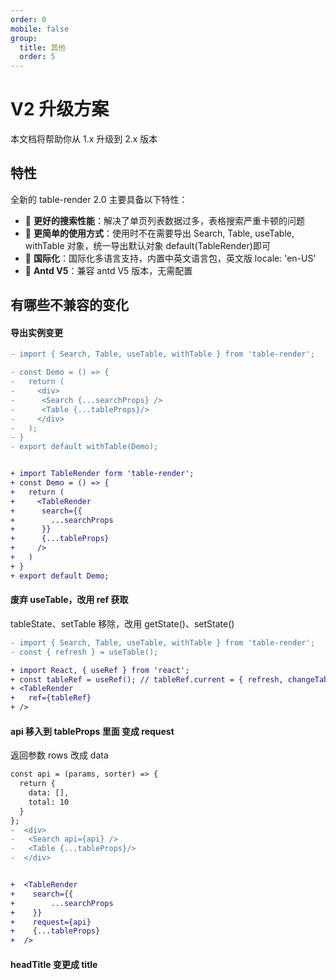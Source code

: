 ```yaml
---
order: 0
mobile: false
group: 
  title: 其他
  order: 5
---
```

# V2 升级方案

本文档将帮助你从 1.x 升级到 2.x 版本

## 特性

全新的 table-render 2.0 主要具备以下特性：

- 🚀 **更好的搜索性能**：解决了单页列表数据过多，表格搜索严重卡顿的问题
- 🎨 **更简单的使用方式**：使用时不在需要导出  Search, Table, useTable, withTable 对象，统一导出默认对象 default(TableRender)即可
- 🚥 **国际化**：国际化多语言支持，内置中英文语言包，英文版 locale: 'en-US'
- 💎 **Antd V5**：兼容 antd V5 版本，无需配置

## 有哪些不兼容的变化

#### 导出实例变更
```diff
- import { Search, Table, useTable, withTable } from 'table-render';

- const Demo = () => {
-   return (
-     <div>
-      <Search {...searchProps} />
-      <Table {...tableProps}/>
-     </div>
-   );
- }
- export default withTable(Demo);


+ import TableRender form 'table-render';
+ const Demo = () => {
+   return (
+     <TableRender 
+      search={{
+        ...searchProps
+      }}
+      {...tableProps}
+     />
+   )
+ }
+ export default Demo;

```

#### 废弃 useTable，改用 ref 获取
tableState、setTable 移除，改用 getState()、setState()
```diff
- import { Search, Table, useTable, withTable } from 'table-render';
- const { refresh } = useTable();

+ import React, { useRef } from 'react';
+ const tableRef = useRef(); // tableRef.current = { refresh, changeTab, form, getState }
+ <TableRender
+   ref={tableRef}
+ />
```

#### api 移入到 tableProps 里面 变成 request
返回参数 rows 改成 data
```diff
const api = (params, sorter) => {
  return {
    data: [],
    total: 10
  }
};
-  <div>
-   <Search api={api} />
-   <Table {...tableProps}/>
-  </div>


+  <TableRender 
+    search={{
+        ...searchProps
+    }}
+    request={api}
+    {...tableProps}
+  />
```

#### headTitle 变更成 title